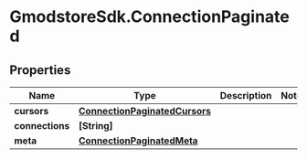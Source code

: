 # GmodstoreSdk.ConnectionPaginated

## Properties

Name | Type | Description | Notes
------------ | ------------- | ------------- | -------------
**cursors** | [**ConnectionPaginatedCursors**](ConnectionPaginatedCursors.md) |  | 
**connections** | **[String]** |  | 
**meta** | [**ConnectionPaginatedMeta**](ConnectionPaginatedMeta.md) |  | 



